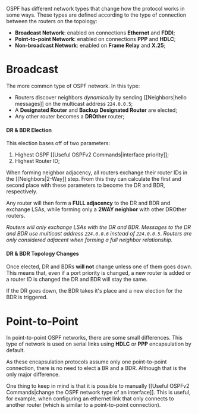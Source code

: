 OSPF has different network types that change how the protocol works in some ways. These types are defined according to the type of connection between the routers on the topology:

- **Broadcast Network**: enabled on connections **Ethernet** and **FDDI**;
- **Point-to-point Network**: enabled on connections **PPP** and **HDLC**;
- **Non-broadcast Network**: enabled on **Frame Relay** and **X.25**;

# Broadcast

The more common type of OSPF network. In this type:

- Routers discover neighbors *dynamically* by sending [[Neighbors|hello messages]] on the multicast address `224.0.0.5`;
- A **Designated Router** and **Backup Designated Router** are elected;
- Any other router becomes a **DROther** router;

#### DR & BDR Election

This election bases off of two parameters:

1. Highest OSPF [[Useful OSPFv2 Commands|interface priority]];
2. Highest Router ID;

When forming neighbor adjacency, all routers exchange their router IDs in the [[Neighbors|2-Way]] step. From this they can calculate the first and second place with these parameters to become the DR and BDR, respectively.

Any router will then form a **FULL adjacency** to the DR and BDR and exchange LSAs, while forming only a **2WAY neighbor** with other DROther routers.

*Routers will only exchange LSAs with the DR and BDR.*
*Messages to the DR and BDR use multicast address `224.0.0.6` instead of `224.0.0.5`*.
*Routers are only considered adjacent when forming a full neighbor relationship.*
#### DR & BDR Topology Changes

Once elected, DR and BDRs **will not** change unless one of them goes down. This means that, even if a port priority is changed, a new router is added or a router ID is changed the DR and BDR will stay the same.

If the DR goes down, the BDR takes it's place and a new election for the BDR is triggered.

# Point-to-Point

In point-to-point OSPF networks, there are some small differences. This type of network is used on serial links using **HDLC** or **PPP** encapsulation by default.

As these encapsulation protocols assume only one point-to-point connection, there is no need to elect a BR and a BDR. Although that is the only major difference.

One thing to keep in mind is that it is possible to manually [[Useful OSPFv2 Commands|change the OSPF network type of an interface]]. This is useful, for example, when configuring an ethernet link that only connects to another router (which is similar to a point-to-point connection).